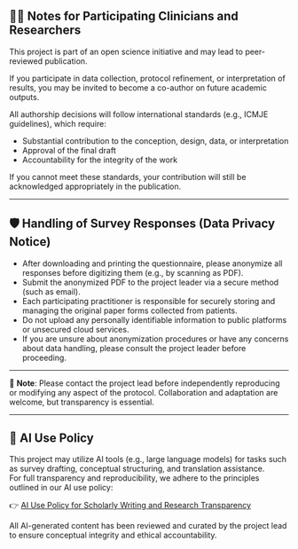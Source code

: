 ## 🧑‍⚕️ Notes for Participating Clinicians and Researchers

This project is part of an open science initiative and may lead to peer-reviewed publication.

If you participate in data collection, protocol refinement, or interpretation of results, you may be invited to become a co-author on future academic outputs.

All authorship decisions will follow international standards (e.g., ICMJE guidelines), which require:

- Substantial contribution to the conception, design, data, or interpretation  
- Approval of the final draft  
- Accountability for the integrity of the work

If you cannot meet these standards, your contribution will still be acknowledged appropriately in the publication.

---

## 🛡️ Handling of Survey Responses (Data Privacy Notice)

- After downloading and printing the questionnaire, please anonymize all responses before digitizing them (e.g., by scanning as PDF).  
- Submit the anonymized PDF to the project leader via a secure method (such as email).  
- Each participating practitioner is responsible for securely storing and managing the original paper forms collected from patients.  
- Do not upload any personally identifiable information to public platforms or unsecured cloud services.  
- If you are unsure about anonymization procedures or have any concerns about data handling, please consult the project leader before proceeding.

---

🔹 **Note**: Please contact the project lead before independently reproducing or modifying any aspect of the protocol. Collaboration and adaptation are welcome, but transparency is essential.

---

## 🤖 AI Use Policy

This project may utilize AI tools (e.g., large language models) for tasks such as survey drafting, conceptual structuring, and translation assistance.  
For full transparency and reproducibility, we adhere to the principles outlined in our AI use policy:

👉 [AI Use Policy for Scholarly Writing and Research Transparency](https://github.com/KenjiroShiraishi/ai-use-policy-in-scholarly-writing)

All AI-generated content has been reviewed and curated by the project lead to ensure conceptual integrity and ethical accountability.
